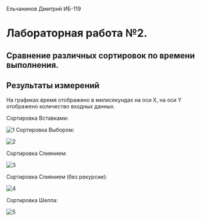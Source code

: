 Ельчанинов Дмитрий ИБ-119
# Лабораторная работа №2.
## Сравнение различных сортировок по времени выполнения.

## Результаты измерений
На графиках время отображено в милисекундах на оси Х, на оси Y отображено количество входных данных.

Сортировка Вставками:

![1](/img/insert.png)
Сортировка Выбором:

![2](/img/select.png)

Сортировка Слиянием:

![3](/img/merge.png)

Сортировка Слиянием (без рекурсии):

![4](/img/iterMerge.png)

Сортировка Шелла:

![5](/img/shell.png)

